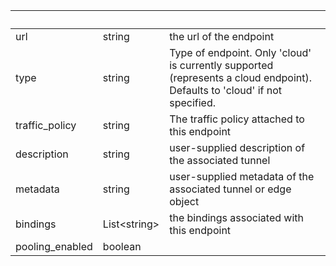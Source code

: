 <!-- Code generated for API Clients. DO NOT EDIT. -->

| &nbsp;          | &nbsp;             | &nbsp;                                                                                                                     |
| --------------- | ------------------ | -------------------------------------------------------------------------------------------------------------------------- |
| url             | string             | the url of the endpoint                                                                                                    |
| type            | string             | Type of endpoint. Only 'cloud' is currently supported (represents a cloud endpoint). Defaults to 'cloud' if not specified. |
| traffic_policy  | string             | The traffic policy attached to this endpoint                                                                               |
| description     | string             | user-supplied description of the associated tunnel                                                                         |
| metadata        | string             | user-supplied metadata of the associated tunnel or edge object                                                             |
| bindings        | List&lt;string&gt; | the bindings associated with this endpoint                                                                                 |
| pooling_enabled | boolean            |                                                                                                                            |
